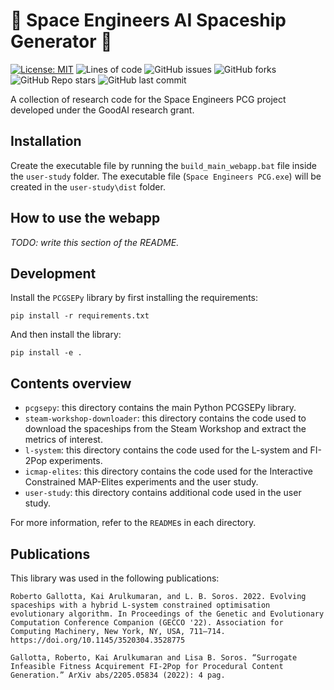 # 🚀 Space Engineers AI Spaceship Generator 🚀
[![License: MIT](https://img.shields.io/badge/License-MIT-yellow.svg)](https://opensource.org/licenses/MIT)
![Lines of code](https://img.shields.io/tokei/lines/github/arayabrain/space-engineers-research)
![GitHub issues](https://img.shields.io/github/issues-raw/arayabrain/space-engineers-research)
![GitHub forks](https://img.shields.io/github/forks/arayabrain/space-engineers-research?style=social)
![GitHub Repo stars](https://img.shields.io/github/stars/arayabrain/space-engineers-research?style=social)
![GitHub last commit](https://img.shields.io/github/last-commit/arayabrain/space-engineers-research)

A collection of research code for the Space Engineers PCG project developed under the GoodAI research grant.

## Installation
Create the executable file by running the `build_main_webapp.bat` file inside the `user-study` folder. The executable file (`Space Engineers PCG.exe`) will be created in the `user-study\dist` folder.

## How to use the webapp
_TODO: write this section of the README._

## Development
Install the `PCGSEPy` library by first installing the requirements:
```
pip install -r requirements.txt
```
And then install the library:
```
pip install -e .
```

## Contents overview
- `pcgsepy`: this directory contains the main Python PCGSEPy library.
- `steam-workshop-downloader`: this directory contains the code used to download the spaceships from the Steam Workshop and extract the metrics of interest.
- `l-system`: this directory contains the code used for the L-system and FI-2Pop experiments.
- `icmap-elites`: this directory contains the code used for the Interactive Constrained MAP-Elites experiments and the user study.
- `user-study`: this directory contains additional code used in the user study.

For more information, refer to the `README`s in each directory.

## Publications
This library was used in the following publications:
```
Roberto Gallotta, Kai Arulkumaran, and L. B. Soros. 2022. Evolving spaceships with a hybrid L-system constrained optimisation evolutionary algorithm. In Proceedings of the Genetic and Evolutionary Computation Conference Companion (GECCO '22). Association for Computing Machinery, New York, NY, USA, 711–714. https://doi.org/10.1145/3520304.3528775
```
```
Gallotta, Roberto, Kai Arulkumaran and Lisa B. Soros. “Surrogate Infeasible Fitness Acquirement FI-2Pop for Procedural Content Generation.” ArXiv abs/2205.05834 (2022): 4 pag.
```